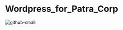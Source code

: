 # Wordpress_for_Patra_Corp

![github-small](https://user-images.githubusercontent.com/57076637/96325982-e4cfdb00-0ffa-11eb-98b7-ee0cd1f6e7b5.pngv=4&s=200)
